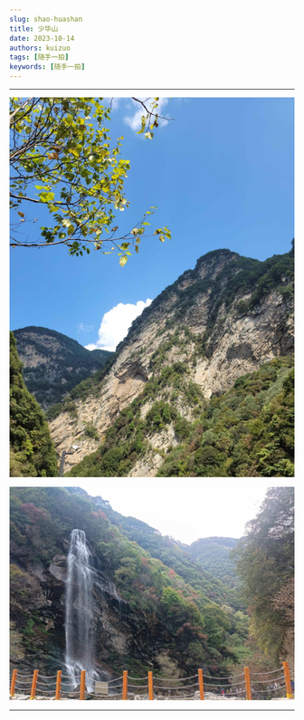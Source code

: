 ```yaml
---
slug: shao-huashan
title: 少华山
date: 2023-10-14
authors: kuizuo
tags: [随手一拍]
keywords: [随手一拍]
---
```

---

<!-- truncate -->

![1711450373131](image/少华山/1711450373131.png)

![1711450380965](image/少华山/1711450380965.png)


---

